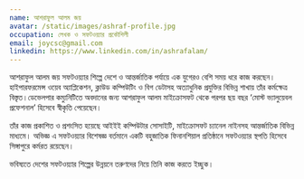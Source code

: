 ```yaml
---
name: আশরাফুল আলম জয়
avatar: /static/images/ashraf-profile.jpg
occupation: লেখক ও সফটওয়্যার প্রকৌশিলী
email: joycsc@gmail.com
linkedin: https://www.linkedin.com/in/ashrafalam/
---
```


আশরাফুল আলম জয় সফটওয়্যার শিল্পে দেশে ও আন্তর্জাতিক পর্যায়ে এক যুগেরও বেশি সময় ধরে কাজ করছেন। হাইপারফরমেন্স ওয়েব অ্যাপ্লিকেশন, ক্লাউড কম্পিউটিং ও বিগ ডেটাসহ অত্যাধুনিক প্রযুক্তির বিভিন্ন শাখায় তাঁর কর্মক্ষেত্র বিস্তৃত।ডেভেলপার কম্যুনিটিতে অবদানের জন্য আশরাফুল আলম মাইক্রোসফট থেকে পরপর ছয় বছর ‘মোস্ট ভ্যালুয়েবল প্রফেশনাল’ হিসেবে স্বীকৃতি পেয়েছেন। 

তাঁর কাজ প্রকাশিত ও প্রশংসিত হয়েছে আইইই কম্পিউটার সোসাইটি, মাইক্রোসফট চ্যানেল নাইনসহ আন্তর্জাতিক বিভিন্ন মাধ্যমে। অভিজ্ঞ এ সফটওয়্যার বিশেষজ্ঞ বর্তমানে একটি বহুজাতিক ফিনানশিয়াল প্রতিষ্ঠানে সফটওয়্যার স্থপতি হিসেবে সিঙ্গাপুরে কর্মরত রয়েছেন।

ভবিষ্যতে দেশের সফটওয়্যার শিল্পের উন্নয়নে তরুণদের নিয়ে তিনি কাজ করতে ইচ্ছুক।